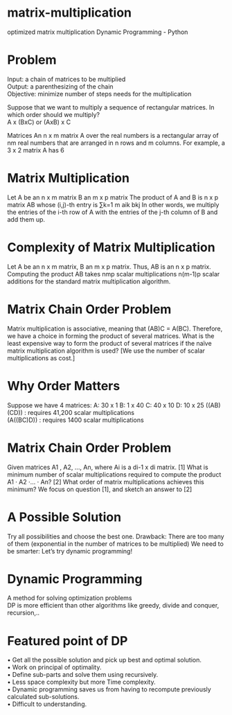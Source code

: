 # matrix-multiplication
optimized matrix multiplication Dynamic Programming - Python

# Problem
Input: a chain of matrices to be multiplied<br>
Output: a parenthesizing of the chain<br>
Objective: minimize number of steps needs for the multiplication<br>

Suppose that we want to multiply a sequence of rectangular matrices. In which order should we multiply?<br>
 A x (BxC) or (AxB) x C

Matrices An n x m matrix A over the real numbers is a rectangular array of nm real numbers that are arranged in n rows and m columns. For example, a 3 x 2 matrix A has 6 

# Matrix Multiplication 
Let A be an n x m matrix B an m x p matrix The product of A and B is n x p matrix AB whose (i,j)-th entry is ∑k=1 m aik bkj In other words, we multiply the entries of the i-th row of A with the entries of the j-th column of B and add them up.

# Complexity of Matrix Multiplication
Let A be an n x m matrix, B an m x p matrix. Thus, AB is an n x p matrix. Computing the product AB takes nmp scalar multiplications n(m-1)p scalar additions for the standard matrix multiplication algorithm.

# Matrix Chain Order Problem
Matrix multiplication is associative, meaning that (AB)C = A(BC). Therefore, we have a choice in forming the product of several matrices. What is the least expensive way to form the product of several matrices if the naïve matrix multiplication algorithm is used? [We use the number of scalar multiplications as cost.]

# Why Order Matters 
Suppose we have 4 matrices: 
A: 30 x 1 
B: 1 x 40 
C: 40 x 10 
D: 10 x 25
 ((AB)(CD)) : requires 41,200 scalar multiplications<br>
 (A((BC)D)) : requires 1400 scalar multiplications<br>

# Matrix Chain Order Problem
Given matrices A1 , A2, …, An, where Ai is a di-1 x di matrix. [1] What is minimum number of scalar multiplications required to compute the product A1 · A2 ·… · An? [2] What order of matrix multiplications achieves this minimum? We focus on question [1], and sketch an answer to [2]

# A Possible Solution
Try all possibilities and choose the best one. Drawback: There are too many of them (exponential in the number of matrices to be multiplied) We need to be smarter: Let’s try dynamic programming!


# Dynamic Programming
A method for solving optimization problems <br>
DP is more efficient than other algorithms like greedy, divide and conquer, recursion,..<br>

# Featured point of DP
•	Get all the possible solution and pick up best and optimal solution.<br>
•	Work on principal of optimality.<br>
•	Define sub-parts and solve them using recursively.<br>
•	Less space complexity but more Time complexity.<br>
•	Dynamic programming saves us from having to recompute previously calculated sub-solutions.<br>
•	Difficult to understanding.<br>




